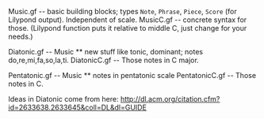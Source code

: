 Music.gf -- basic building blocks; types `Note`, `Phrase`, `Piece`, `Score` (for Lilypond output). Independent of scale.
MusicC.gf -- concrete syntax for those. (Lilypond function puts it relative to middle C, just change for your needs.)

Diatonic.gf -- Music ** new stuff like tonic, dominant; notes do,re,mi,fa,so,la,ti.
DiatonicC.gf -- Those notes in C major.

Pentatonic.gf -- Music ** notes in pentatonic scale
PentatonicC.gf -- Those notes in C.



Ideas in Diatonic come from here: http://dl.acm.org/citation.cfm?id=2633638.2633645&coll=DL&dl=GUIDE